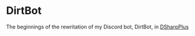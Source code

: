# DirtBot
 The beginnings of the rewritation of my Discord bot, DirtBot, in [DSharpPlus](https://github.com/Emzi0767/DSharpPlus)
